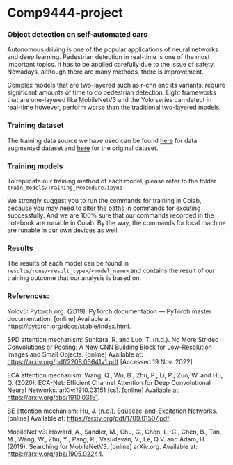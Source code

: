 # Comp9444-project
### Object detection on self-automated cars

Autonomous driving is one of the popular applications of neural networks and deep learning. Pedestrian detection in real-time is one of the most important topics. It has to be applied carefully due to the issue of safety. Nowadays, although there are many methods, there is improvement.

Complex models that are two-layered such as r-cnn and its variants, require significant amounts of time to do pedestrian detection. Light frameworks that are one-layered like MobileNetV3 and the Yolo series can detect in real-time however, perform worse than the traditional two-layered models.


### Training dataset
The training data source we have used can be found [here](https://universe.roboflow.com/pionc/caltech-6f68o) for data augmented dataset and [here](https://universe.roboflow.com/visdronedataset/caltech-ped) for the original dataset.

### Training models
To replicate our training method of each model, please refer to the folder `train_models/Training_Procedure.ipynb`

We strongly suggest you to run the commands for training in Colab, because you may need to alter the paths in commands for excuting successfully. And we are 100% sure that our commands recorded in the notebook are runable in Colab. By the way, the commands for local machine are runable in our own devices as well.

### Results
The results of each model can be found in `results/runs/<result_type>/<model_name>` and contains the result of our training outcome that our analysis is based on.

### References: 
Yolov5:
Pytorch.org. (2019). PyTorch documentation — PyTorch master documentation. [online] Available at: https://pytorch.org/docs/stable/index.html.

SPD attention mechanism:
Sunkara, R. and Luo, T. (n.d.). No More Strided Convolutions or Pooling: A New CNN Building Block for Low-Resolution Images and Small Objects. [online] Available at: https://arxiv.org/pdf/2208.03641v1.pdf [Accessed 19 Nov. 2022].

ECA attention mechanism:
Wang, Q., Wu, B., Zhu, P., Li, P., Zuo, W. and Hu, Q. (2020). ECA-Net: Efficient Channel Attention for Deep Convolutional Neural Networks. arXiv:1910.03151 [cs]. [online] Available at: https://arxiv.org/abs/1910.03151.

‌SE attention mechanism:
Hu, J. (n.d.). Squeeze-and-Excitation Networks. [online] Available at: https://arxiv.org/pdf/1709.01507.pdf.

‌MobileNet v3:
‌Howard, A., Sandler, M., Chu, G., Chen, L.-C., Chen, B., Tan, M., Wang, W., Zhu, Y., Pang, R., Vasudevan, V., Le, Q.V. and Adam, H. (2019). Searching for MobileNetV3. [online] arXiv.org. Available at: https://arxiv.org/abs/1905.02244.

‌


